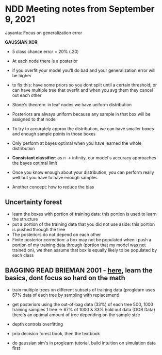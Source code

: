 # NDD Meeting notes from September 9, 2021

Jayanta: 
Focus on generalization error

**GAUSSIAN XOR**

- 5 class chance error = 20% (.20)

- At each node there is a posterior

- if you overfit your model you'll do bad and your generalization error will be higher
- to fix this: have some priors so you dont split until a certain threshold, or can have multiple tree that overfit and when you avg them they cancel out each other

- Stone's theorem: in leaf nodes we have uniform distribution

- Posteriors are always uniform because any sample in that box will be assigned to that node

- To try to accurately approx the distribution, we can have smaller boxes and enough sample points in those boxes

- Only perform at bayes optimal when you have learned the whole distribution

- **Consistant classifier**: as n -> infinity, our model's accuracy approaches the bayes optimal limit

- Once you know enough about your distribution, you can perform really well but you have to have enough samples

- Another concept: how to reduce the bias
## Uncertainty forest
- learn the boxes with portion of training data: this portion is used to learn the structure
- put a portion of the training data that you did not use aside: this portion is pushed through the tree
- The posteriors do not depend on each other
- Finite posterior correction: a box may not be populated when i push a portion of my training data through (portion that my model was not trained on), we then assume that box is equally likely to be populated by each class

## BAGGING READ BRIEMAN 2001 - [here](https://link.springer.com/content/pdf/10.1023/A:1010933404324.pdf), learn the basics, dont focus so hard on the math
- train multiple trees on different subsets of training data (proglearn uses 67% data of each tree by sampling with replacement)
- get posteriors using the out-of-bag data (33%) of each tree
500, 1000 training samples
1 tree -> 67% of 1000 & 33% hold out data (OOB Data)
there's an optimal amount of tree depending on the sample size

- depth controls overfitting

- prio decision forest book, then the textbook

- do gaussian sim's in proglearn tutorial, build intuition on simulation data first
